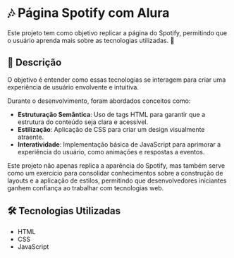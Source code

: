 # 🎶 Página Spotify com Alura  

Este projeto tem como objetivo replicar a página do Spotify, permitindo que o usuário aprenda mais sobre as tecnologias utilizadas. 🚀  

## 📜 Descrição  
O objetivo é entender como essas tecnologias se interagem para criar uma experiência de usuário envolvente e intuitiva.   

Durante o desenvolvimento, foram abordados conceitos como:  

- **Estruturação Semântica**: Uso de tags HTML para garantir que a estrutura do conteúdo seja clara e acessível.  
- **Estilização**: Aplicação de CSS para criar um design visualmente atraente.  
- **Interatividade**: Implementação básica de JavaScript para aprimorar a experiência do usuário, como animações e respostas a eventos.  

Este projeto não apenas replica a aparência do Spotify, mas também serve como um exercício para consolidar conhecimentos sobre a construção de layouts e a aplicação de estilos, permitindo que desenvolvedores iniciantes ganhem confiança ao trabalhar com tecnologias web.  

## 🛠️ Tecnologias Utilizadas  

- HTML  
- CSS  
- JavaScript  

